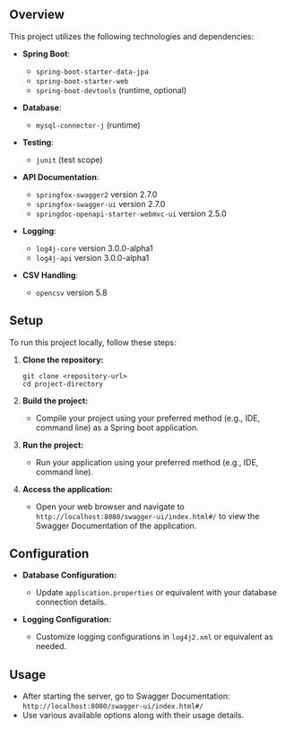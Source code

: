 ## Overview

This project utilizes the following technologies and dependencies:

- **Spring Boot**:
  - `spring-boot-starter-data-jpa`
  - `spring-boot-starter-web`
  - `spring-boot-devtools` (runtime, optional)

- **Database**:
  - `mysql-connector-j` (runtime)

- **Testing**:
  - `junit` (test scope)

- **API Documentation**:
  - `springfox-swagger2` version 2.7.0
  - `springfox-swagger-ui` version 2.7.0
  - `springdoc-openapi-starter-webmvc-ui` version 2.5.0

- **Logging**:
  - `log4j-core` version 3.0.0-alpha1
  - `log4j-api` version 3.0.0-alpha1

- **CSV Handling**:
  - `opencsv` version 5.8

## Setup

To run this project locally, follow these steps:

1. **Clone the repository:**
   ```
   git clone <repository-url>
   cd project-directory
   ```

2. **Build the project:**
   - Compile your project using your preferred method (e.g., IDE, command line) as a Spring boot application.

3. **Run the project:**
   - Run your application using your preferred method (e.g., IDE, command line).

4. **Access the application:**
   - Open your web browser and navigate to `http://localhost:8080/swagger-ui/index.html#/` to view the Swagger Documentation of the application.

## Configuration

- **Database Configuration:**
  - Update `application.properties` or equivalent with your database connection details.

- **Logging Configuration:**
  - Customize logging configurations in `log4j2.xml` or equivalent as needed.

## Usage

- After starting the server, go to Swagger Documentation: `http://localhost:8080/swagger-ui/index.html#/`
- Use various available options along with their usage details.

